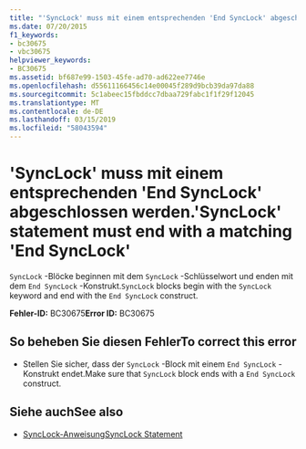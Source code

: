 ```yaml
---
title: "'SyncLock' muss mit einem entsprechenden 'End SyncLock' abgeschlossen werden."
ms.date: 07/20/2015
f1_keywords:
- bc30675
- vbc30675
helpviewer_keywords:
- BC30675
ms.assetid: bf687e99-1503-45fe-ad70-ad622ee7746e
ms.openlocfilehash: d55611166456c14e00045f289d9bcb39da97da88
ms.sourcegitcommit: 5c1abeec15fbddcc7dbaa729fabc1f1f29f12045
ms.translationtype: MT
ms.contentlocale: de-DE
ms.lasthandoff: 03/15/2019
ms.locfileid: "58043594"
---
```

# <a name="synclock-statement-must-end-with-a-matching-end-synclock"></a><span data-ttu-id="7940c-102">'SyncLock' muss mit einem entsprechenden 'End SyncLock' abgeschlossen werden.</span><span class="sxs-lookup"><span data-stu-id="7940c-102">'SyncLock' statement must end with a matching 'End SyncLock'</span></span>
<span data-ttu-id="7940c-103">`SyncLock` -Blöcke beginnen mit dem `SyncLock` -Schlüsselwort und enden mit dem `End SyncLock` -Konstrukt.</span><span class="sxs-lookup"><span data-stu-id="7940c-103">`SyncLock` blocks begin with the `SyncLock` keyword and end with the `End SyncLock` construct.</span></span>  
  
 <span data-ttu-id="7940c-104">**Fehler-ID:** BC30675</span><span class="sxs-lookup"><span data-stu-id="7940c-104">**Error ID:** BC30675</span></span>  
  
## <a name="to-correct-this-error"></a><span data-ttu-id="7940c-105">So beheben Sie diesen Fehler</span><span class="sxs-lookup"><span data-stu-id="7940c-105">To correct this error</span></span>  
  
-   <span data-ttu-id="7940c-106">Stellen Sie sicher, dass der `SyncLock` -Block mit einem `End SyncLock` -Konstrukt endet.</span><span class="sxs-lookup"><span data-stu-id="7940c-106">Make sure that `SyncLock` block ends with a `End SyncLock` construct.</span></span>  
  
## <a name="see-also"></a><span data-ttu-id="7940c-107">Siehe auch</span><span class="sxs-lookup"><span data-stu-id="7940c-107">See also</span></span>

- [<span data-ttu-id="7940c-108">SyncLock-Anweisung</span><span class="sxs-lookup"><span data-stu-id="7940c-108">SyncLock Statement</span></span>](../../visual-basic/language-reference/statements/synclock-statement.md)
